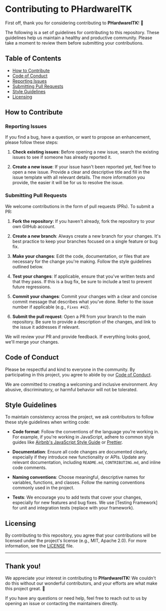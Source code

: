 # Contributing to PHardwareITK

First off, thank you for considering contributing to **PHardwareITK**! 🎉

The following is a set of guidelines for contributing to this repository. These guidelines help us maintain a healthy and productive community. Please take a moment to review them before submitting your contributions.

## Table of Contents

- [How to Contribute](#how-to-contribute)
- [Code of Conduct](#code-of-conduct)
- [Reporting Issues](#reporting-issues)
- [Submitting Pull Requests](#submitting-pull-requests)
- [Style Guidelines](#style-guidelines)
- [Licensing](#licensing)

## How to Contribute

### Reporting Issues

If you find a bug, have a question, or want to propose an enhancement, please follow these steps:

1. **Check existing issues**: Before opening a new issue, search the existing issues to see if someone has already reported it.
   
2. **Create a new issue**: If your issue hasn't been reported yet, feel free to open a new issue. Provide a clear and descriptive title and fill in the issue template with all relevant details. The more information you provide, the easier it will be for us to resolve the issue.

### Submitting Pull Requests

We welcome contributions in the form of pull requests (PRs). To submit a PR:

1. **Fork the repository**: If you haven't already, fork the repository to your own GitHub account.

2. **Create a new branch**: Always create a new branch for your changes. It's best practice to keep your branches focused on a single feature or bug fix.

3. **Make your changes**: Edit the code, documentation, or files that are necessary for the change you're making. Follow the style guidelines outlined below.

4. **Test your changes**: If applicable, ensure that you've written tests and that they pass. If this is a bug fix, be sure to include a test to prevent future regressions.

5. **Commit your changes**: Commit your changes with a clear and concise commit message that describes what you’ve done. Refer to the issue number if applicable (e.g., `Fixes #42`).

6. **Submit the pull request**: Open a PR from your branch to the main repository. Be sure to provide a description of the changes, and link to the issue it addresses if relevant.

We will review your PR and provide feedback. If everything looks good, we'll merge your changes.

## Code of Conduct

Please be respectful and kind to everyone in the community. By participating in this project, you agree to abide by our [Code of Conduct](CODE_OF_CONDUCT.md).

We are committed to creating a welcoming and inclusive environment. Any abusive, discriminatory, or harmful behavior will not be tolerated.

## Style Guidelines

To maintain consistency across the project, we ask contributors to follow these style guidelines when writing code:

- **Code format**: Follow the conventions of the language you're working in. For example, if you're working in JavaScript, adhere to common style guides like [Airbnb's JavaScript Style Guide](https://github.com/airbnb/javascript) or [Prettier](https://prettier.io/).
  
- **Documentation**: Ensure all code changes are documented clearly, especially if they introduce new functionality or APIs. Update any relevant documentation, including `README.md`, `CONTRIBUTING.md`, and inline code comments.

- **Naming conventions**: Choose meaningful, descriptive names for variables, functions, and classes. Follow the naming conventions commonly used in the project.

- **Tests**: We encourage you to add tests that cover your changes, especially for new features and bug fixes. We use [Testing Framework] for unit and integration tests (replace with your framework).

## Licensing

By contributing to this repository, you agree that your contributions will be licensed under the project's license (e.g., MIT, Apache 2.0). For more information, see the [LICENSE](LICENSE) file.

---

## Thank you!

We appreciate your interest in contributing to **PHardwareITK**! We couldn't do this without our wonderful contributors, and your efforts are what make this project great. 💙

If you have any questions or need help, feel free to reach out to us by opening an issue or contacting the maintainers directly.
